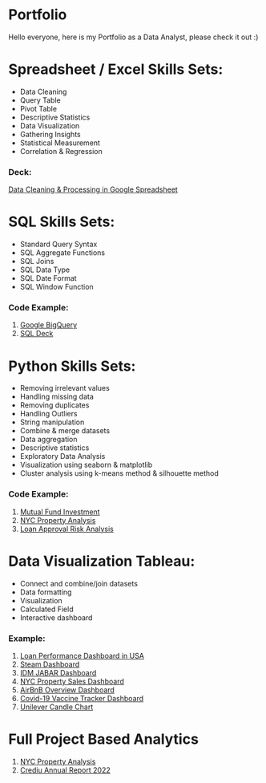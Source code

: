# Portfolio
Hello everyone, here is my Portfolio as a Data Analyst, please check it out :)


# Spreadsheet / Excel Skills Sets:
- Data Cleaning
- Query Table
- Pivot Table
- Descriptive Statistics
- Data Visualization
- Gathering Insights
- Statistical Measurement
- Correlation & Regression

### Deck:
[Data Cleaning & Processing in Google Spreadsheet](https://drive.google.com/file/d/1qAjOrbO_I0HHONZ0pjpU4et4D78b8Mh9/view?usp=sharing)


# SQL Skills Sets:
- Standard Query Syntax
- SQL Aggregate Functions
- SQL Joins
- SQL Data Type
- SQL Date Format
- SQL Window Function

### Code Example:
1. [Google BigQuery](https://console.cloud.google.com/bigquery?sq=1005814389844:eb240364773b4393a547869d2d6c98c1&project=absolute-text-356808&ws=!1m4!1m3!8m2!1s1005814389844!2seb240364773b4393a547869d2d6c98c1)
2. [SQL Deck](https://docs.google.com/presentation/d/1auyfgQJd2t7aoXYs9JHif8pslNQdCIfH9zR_hEqF6A8/edit#slide=id.gc6f9e470d_0_0)

# Python Skills Sets:
- Removing irrelevant values
- Handling missing data
- Removing duplicates
- Handling Outliers
- String manipulation
- Combine & merge datasets
- Data aggregation
- Descriptive statistics
- Exploratory Data Analysis
- Visualization using seaborn & matplotlib
- Cluster analysis using k-means method & silhouette method

### Code Example:
1. [Mutual Fund Investment](https://github.com/alvinowrp/portfolio/blob/main/mutual_fund_investment.ipynb)
2. [NYC Property Analysis](https://github.com/alvinowrp/portfolio/blob/main/nyc_property_analysis.ipynb)
3. [Loan Approval Risk Analysis](https://github.com/alvinowrp/portfolio/blob/main/Loan_Approval_Risk_Analysis.ipynb)

# Data Visualization Tableau:
- Connect and combine/join datasets
- Data formatting
- Visualization
- Calculated Field
- Interactive dashboard

### Example:
1. [Loan Performance Dashboard in USA](https://public.tableau.com/app/profile/alvino.wirapratama/viz/TLSIMCOMPLETED/Dashboard1)
2. [Steam Dashboard](https://public.tableau.com/app/profile/alvino.wirapratama/viz/W10W11FSDA-Alvino-Wirapratamarev_17007397413810/Dashboard)
3. [IDM JABAR Dashboard](https://public.tableau.com/app/profile/alvino.wirapratama/viz/IDMJabar/Dashboard4)
4. [NYC Property Sales Dashboard](https://public.tableau.com/app/profile/alvino.wirapratama/viz/GFPbaru/Dashboard1)
5. [AirBnB Overview Dashboard](https://public.tableau.com/app/profile/alvino.wirapratama/viz/Milestone2_16691986818490/Dashboard3)
6. [Covid-19 Vaccine Tracker Dashboard](https://public.tableau.com/app/profile/alvino.wirapratama/viz/Advance_16692870979190/Dashboard1)
7. [Unilever Candle Chart](https://public.tableau.com/app/profile/alvino.wirapratama/viz/UNVR/Sheet1)

# Full Project Based Analytics
1. [NYC Property Analysis](https://drive.google.com/file/d/1BXqYNet0zgdjg_UpqY-fFXwrLe12YU2Z/view?usp=sharing)
2. [Crediu Annual Report 2022](https://drive.google.com/file/d/1V5dJ02l7KutHiqSwzXxc5OkMQvrCYAt8/view?usp=sharing)
